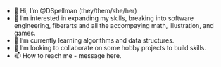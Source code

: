 - 👋 Hi, I’m @DSpellman (they/them/she/her)
- 👀 I’m interested in expanding my skills, breaking into software engineering, fiberarts and all the accompaying math, illustration, and games.
- 🌱 I’m currently learning algorithms and data structures. 
- 💞️ I’m looking to collaborate on some hobby projects to build skills.
- 📫 How to reach me - message here. 

<!---
MxGlitchWitch/MxGlitchWitch is a ✨ special ✨ repository because its `README.md` (this file) appears on your GitHub profile.
You can click the Preview link to take a look at your changes.
--->

